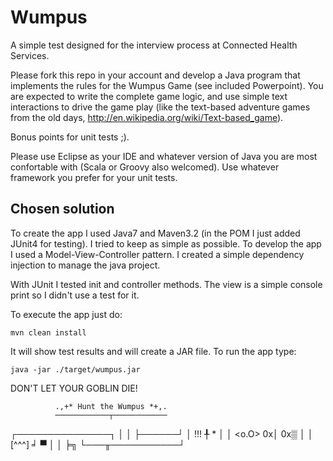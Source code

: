 Wumpus
======

A simple test designed for the interview process at Connected Health Services. 

Please fork this repo in your account and develop a Java program that implements the rules for the Wumpus Game (see included Powerpoint). You are expected to write the complete game logic, and use simple text interactions to drive the game play (like the text-based adventure games from the old days, http://en.wikipedia.org/wiki/Text-based_game).

Bonus points for unit tests ;).

Please use Eclipse as your IDE and whatever version of Java you are most confortable with (Scala or Groovy also welcomed). Use whatever framework you prefer for your unit tests.


Chosen solution
---------------

To create the app I used Java7 and Maven3.2 (in the POM I just added JUnit4 for testing). I tried to keep as simple as possible. To develop the app I used a Model-View-Controller pattern. I created a simple dependency injection to manage the java project.

With JUnit I tested init and controller methods. The view is a simple console print so I didn't use a test for it.

To execute the app just do:

    mvn clean install

It will show test results and will create a JAR file. To run the app type:

    java -jar ./target/wumpus.jar


DON'T LET YOUR GOBLIN DIE!

              .,+* Hunt the Wumpus *+,.
              ────────────┬────────────
   ┌───────────────┐      │
   │               ├──────┘
   │  !!!    ╀   * │
   │ <o.O> 0x│ 0x▒ │
   │ [^^^]   ╛   ▀ │
   │               ╞╗
   └───╥───────────┘
